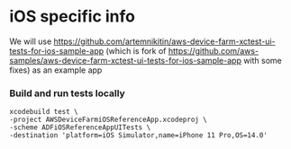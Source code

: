 # iOS specific info
We will use https://github.com/artemnikitin/aws-device-farm-xctest-ui-tests-for-ios-sample-app (which is fork of https://github.com/aws-samples/aws-device-farm-xctest-ui-tests-for-ios-sample-app with some fixes) as an example app

### Build and run tests locally
```shell
xcodebuild test \
-project AWSDeviceFarmiOSReferenceApp.xcodeproj \
-scheme ADFiOSReferenceAppUITests \
-destination 'platform=iOS Simulator,name=iPhone 11 Pro,OS=14.0'
```

